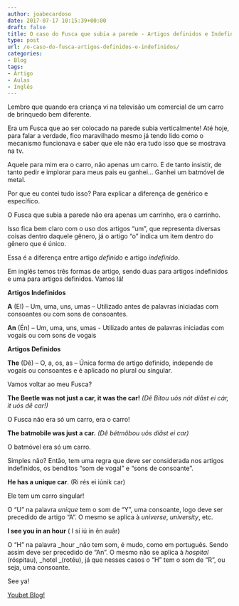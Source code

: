 ```yaml
---
author: joabecardoso
date: 2017-07-17 10:15:39+00:00
draft: false
title: O caso do Fusca que subia a parede - Artigos definidos e Indefinidos
type: post
url: /o-caso-do-fusca-artigos-definidos-e-indefinidos/
categories:
- Blog
tags:
- Artigo
- Aulas
- Inglês
---
```


Lembro que quando era criança vi na televisão um comercial de um carro de brinquedo bem diferente.

Era um Fusca que ao ser colocado na parede subia verticalmente! Até hoje, para falar a verdade, fico maravilhado mesmo já tendo lido como o mecanismo funcionava e saber que ele não era tudo isso que se mostrava na tv.

Aquele para mim era o carro, não apenas um carro. E de tanto insistir, de tanto pedir e implorar para meus pais eu ganhei... Ganhei um batmóvel de metal.

Por que eu contei tudo isso? Para explicar a diferença de genérico e específico.

O Fusca que subia a parede não era apenas um carrinho, era o carrinho.

Isso fica bem claro com o uso dos artigos “um”, que representa diversas coisas dentro daquele gênero, já o artigo “o” indica um item dentro do gênero que é único.

Essa é a diferença entre artigo _definido_ e artigo _indefinido_.

Em inglês temos três formas de artigo, sendo duas para artigos indefinidos e uma para artigos definidos. Vamos lá!

**Artigos Indefinidos**

**A** (EI) – Um, uma, uns, umas – Utilizado antes de palavras iniciadas com consoantes ou com sons de consoantes.

**An** (Én) – Um, uma, uns, umas - Utilizado antes de palavras iniciadas com vogais ou com sons de vogais

**Artigos Definidos**

**The** (Dê) – O, a, os, as – Única forma de artigo definido, independe de vogais ou consoantes e é aplicado no plural ou singular.

Vamos voltar ao meu Fusca?

**The Beetle was not just a car, it was the car!** _(Dê Bítou uós nót diãst ei cár, it uós dê car!)_

O Fusca não era só um carro, era o carro!

**The batmobile was just a car.** _(Dê bétmôbou uós diãst ei car)_

O batmóvel era só um carro.

Simples não? Então, tem uma regra que deve ser considerada nos artigos indefinidos, os benditos “som de vogal” e “sons de consoante”.

**He has a unique car**. (Ri rés ei iúnik car)

Ele tem um carro singular!

O “U” na palavra _unique_ tem o som de “Y”, uma consoante, logo deve ser precedido de artigo “A”. O mesmo se aplica à _universe_, _university_, etc.

**I see you in an hour** ( I sí iú in ên auâr)

O “H” na palavra _hour _não tem som, é mudo, como em português. Sendo assim deve ser precedido de “An”. O mesmo não se aplica à _hospital_ (róspitau), _hotel _(rotéu), já que nesses casos o “H” tem o som de “R”, ou seja, uma consoante.

See ya!

[Youbet Blog!](http://youbetschool.web7641.kinghost.net/blog)






